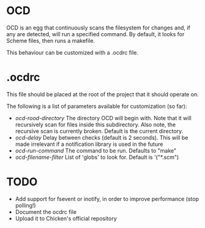 # OCD

OCD is an egg that continuously scans the filesystem for changes and, if any are detected, will run a specified command. By default, it looks for Scheme files, then runs a makefile.

This behaviour can be customized with a .ocdrc file.

# .ocdrc

This file should be placed at the root of the project that it should operate on.

The following is a list of parameters available for customization (so far):

* _ocd-rood-directory_
   The directory OCD will begin with. Note that it will recursively scan for files inside this subdirectory. Also note, the recursive scan is currently broken. Default is the current directory.
* _ocd-delay_
   Delay between checks (default is 2 seconds). This will be made irrelevant if a notification library is used in the future
* _ocd-run-command_
   The command to be run. Defaults to "make"
* _ocd-filename-filter_
   List of 'globs' to look for. Default is '("*.scm")
   
# TODO

  - Add support for fsevent or inotify, in order to improve performance (stop polling!)
  - Document the ocdrc file
  - Upload it to Chicken's official repository